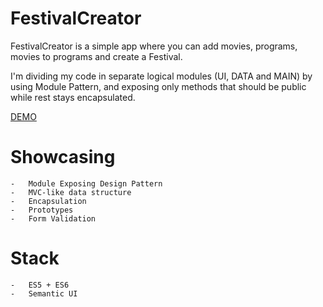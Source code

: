 # FestivalCreator
FestivalCreator is a simple app where you can add movies, programs, movies to programs and create a Festival. 

I'm dividing my code in separate logical modules (UI, DATA and MAIN) by using Module Pattern, and exposing only methods that should be public while rest stays encapsulated.

[DEMO](https://nesaplay.github.io/FestivalCreator/)

# Showcasing 

    -   Module Exposing Design Pattern
    -   MVC-like data structure
    -   Encapsulation
    -   Prototypes
    -   Form Validation

# Stack

    -   ES5 + ES6
    -   Semantic UI